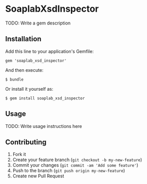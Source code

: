 # SoaplabXsdInspector

TODO: Write a gem description

## Installation

Add this line to your application's Gemfile:

    gem 'soaplab_xsd_inspector'

And then execute:

    $ bundle

Or install it yourself as:

    $ gem install soaplab_xsd_inspector

## Usage

TODO: Write usage instructions here

## Contributing

1. Fork it
2. Create your feature branch (`git checkout -b my-new-feature`)
3. Commit your changes (`git commit -am 'Add some feature'`)
4. Push to the branch (`git push origin my-new-feature`)
5. Create new Pull Request
